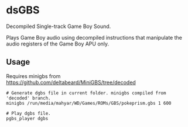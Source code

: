 # dsGBS

Decompiled Single-track Game Boy Sound.

Plays Game Boy audio using decompiled instructions that manipulate the audio registers of the Game Boy APU only.

## Usage

Requires minigbs from https://github.com/deltabeard/MiniGBS/tree/decoded

```
# Generate dgbs file in current folder. minigbs compiled from 'decoded' branch.
minigbs /run/media/mahyar/WD/Games/ROMs/GBS/pokeprism.gbs 1 600

# Play dgbs file.
pgbs_player dgbs
```

